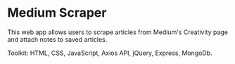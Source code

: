 # Medium Scraper

This web app allows users to scrape articles from Medium's Creativity page and attach notes to saved articles.

Toolkit: HTML, CSS, JavaScript, Axios API, jQuery, Express, MongoDb.
